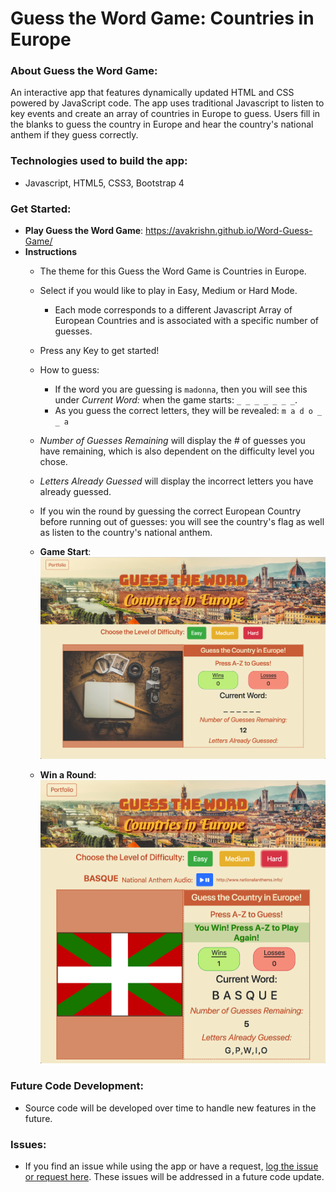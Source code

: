 # Guess the Word Game: Countries in Europe

### **About Guess the Word Game:**
An interactive app that features dynamically updated HTML and CSS powered by JavaScript code. The app uses traditional Javascript to listen to key events and create an array of countries in Europe to guess. Users fill in the blanks to guess the country in Europe and hear the country's national anthem if they guess correctly.

### **Technologies used to build the app:**
* Javascript, HTML5, CSS3, Bootstrap 4


### **Get Started:**
* **Play Guess the Word Game**:  https://avakrishn.github.io/Word-Guess-Game/
* **Instructions**
    * The theme for this Guess the Word Game is Countries in Europe.
    * Select if you would like to play in Easy, Medium or Hard Mode. 
        * Each mode corresponds to a different Javascript Array of European Countries and is associated with a specific number of guesses.
    * Press any Key to get started!
    * How to guess: 
        * If the word you are guessing is `madonna`, then you will see this under *Current Word:* when the game starts: 
        `_ _ _ _ _ _ _`.
        *  As you guess the correct letters, they will be revealed: `m a d o _  _ a`
    * *Number of Guesses Remaining* will display the # of guesses you have remaining, which is also dependent on the difficulty level you chose.
    * *Letters Already Guessed* will display the incorrect letters you have already guessed.
    * If you win the round by guessing the correct European Country before running out of guesses: you will see the country's flag as well as listen to the country's national anthem. 

    * **Game Start**:
    ![Game Start](https://raw.githubusercontent.com/avakrishn/Word-Guess-Game/master/assets/images/game-start.png)

    * **Win a Round**:
    ![Game Win](https://raw.githubusercontent.com/avakrishn/Word-Guess-Game/master/assets/images/game-win.png)

### **Future Code Development:**
* Source code will be developed over time to handle new features in the future.

### **Issues:**
* If you find an issue while using the app or have a request, <a href="https://github.com/avakrishn/Word-Guess-Game/issues" target="_blank">log the issue or request here</a>. These issues will be addressed in a future code update.
